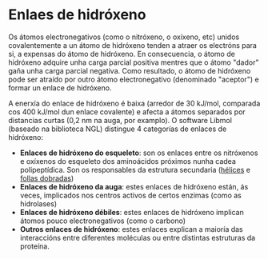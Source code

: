 # Enlaes de hidróxeno
Os átomos electronegativos (como o nitróxeno, o oxíxeno, etc) unidos covalentemente a un átomo de hidróxeno tenden a atraer os electróns para si, a expensas do átomo de hidróxeno. En consecuencia, o átomo de hidróxeno adquire unha carga parcial positiva mentres que o átomo "dador" gaña unha carga parcial negativa. Como resultado, o átomo de hidróxeno pode ser atraído por outro átomo electronegativo (denominado "aceptor") e formar un enlace de hidróxeno.

A enerxía do enlace de hidróxeno é baixa (arredor de 30 kJ/mol, comparada cos 400 kJ/mol dun enlace covalente) e afecta a átomos separados por distancias curtas (0,2 nm na auga, por examplo).
O software Libmol (baseado na biblioteca NGL) distingue 4 categorías de enlaces de hidróxeno:
* **Enlaces de hidróxeno do esqueleto**: son os enlaces entre os nitróxenos e oxíxenos do esqueleto dos aminoácidos próximos nunha cadea polipeptídica. Son os responsables da estrutura secundaria ([hélices](lexicon-helice) e [follas dobradas](lexicon-feuillet))
* **Enlaces de hidróxeno da auga**: estes enlaces de hidróxeno están, ás veces, implicados nos centros activos de certos enzimas (como as hidrolases)
* **Enlaces de hidróxeno débiles**: estes enlaces de hidróxeno implican átomos pouco electronegativos (como o carbono)
* **Outros enlaces de hidróxeno**: estes enlaces explican a maioría das interaccións entre diferentes moléculas ou entre distintas estruturas da proteína.
